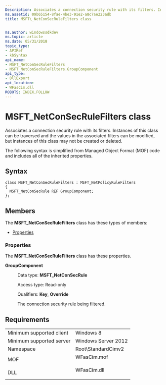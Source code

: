 ```yaml
---
Description: Associates a connection security rule with its filters. Instances of this class can be traversed and the values in the associated filters can be modified, but instances of this class may not be created or deleted.
ms.assetid: 09b65154-8fae-4be3-91e2-a8c7ae223adb
title: MSFT\_NetConSecRuleFilters class


ms.author: windowssdkdev
ms.topic: article
ms.date: 05/31/2018
topic_type: 
- APIRef
- kbSyntax
api_name: 
- MSFT_NetConSecRuleFilters
- MSFT_NetConSecRuleFilters.GroupComponent
api_type: 
- DllExport
api_location: 
- WFasCim.dll
ROBOTS: INDEX,FOLLOW
---
```


# MSFT\_NetConSecRuleFilters class

Associates a connection security rule with its filters. Instances of this class can be traversed and the values in the associated filters can be modified, but instances of this class may not be created or deleted.

The following syntax is simplified from Managed Object Format (MOF) code and includes all of the inherited properties.

## Syntax

``` syntax
class MSFT_NetConSecRuleFilters : MSFT_NetPolicyRuleFilters
{
  MSFT_NetConSecRule REF GroupComponent;
};
```

## Members

The **MSFT\_NetConSecRuleFilters** class has these types of members:

-   [Properties](#properties)

### Properties

The **MSFT\_NetConSecRuleFilters** class has these properties.

<dl> <dt>

**GroupComponent**
</dt> <dd> <dl> <dt>

Data type: **MSFT\_NetConSecRule**
</dt> <dt>

Access type: Read-only
</dt> <dt>

Qualifiers: **Key**, **Override**
</dt> </dl>

The connection security rule being filtered.

</dd> </dl>

## Requirements



|                                     |                                                                                        |
|-------------------------------------|----------------------------------------------------------------------------------------|
| Minimum supported client<br/> | Windows 8<br/>                                                                   |
| Minimum supported server<br/> | Windows Server 2012<br/>                                                         |
| Namespace<br/>                | Root\\StandardCimv2<br/>                                                         |
| MOF<br/>                      | <dl> <dt>WFasCim.mof</dt> </dl> |
| DLL<br/>                      | <dl> <dt>WFasCim.dll</dt> </dl> |



 

 




